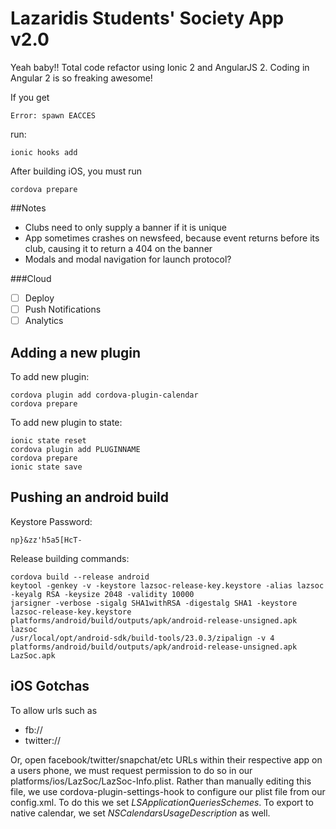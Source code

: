 # Lazaridis Students' Society App v2.0

Yeah baby!! Total code refactor using Ionic 2 and AngularJS 2. Coding in Angular 2 is so freaking awesome!

If you get 

    Error: spawn EACCES

run:

    ionic hooks add

After building iOS, you must run

    cordova prepare

##Notes
* Clubs need to only supply a banner if it is unique
* App sometimes crashes on newsfeed, because event returns before its club, causing it to return a 404 on the banner
* Modals and modal navigation for launch protocol?

###Cloud
- [ ] Deploy
- [ ] Push Notifications
- [ ] Analytics

## Adding a new plugin

To add new plugin:

    cordova plugin add cordova-plugin-calendar
    cordova prepare

To add new plugin to state:

    ionic state reset
    cordova plugin add PLUGINNAME
    cordova prepare
    ionic state save

## Pushing an android build

Keystore Password: 

    np}&zz'h5a5[HcT-

Release building commands:

    cordova build --release android
    keytool -genkey -v -keystore lazsoc-release-key.keystore -alias lazsoc -keyalg RSA -keysize 2048 -validity 10000
    jarsigner -verbose -sigalg SHA1withRSA -digestalg SHA1 -keystore lazsoc-release-key.keystore platforms/android/build/outputs/apk/android-release-unsigned.apk lazsoc
    /usr/local/opt/android-sdk/build-tools/23.0.3/zipalign -v 4 platforms/android/build/outputs/apk/android-release-unsigned.apk LazSoc.apk

## iOS Gotchas
To allow urls such as 
- fb://
- twitter://

Or, open facebook/twitter/snapchat/etc URLs within their respective app on a users phone, we must request permission to do so in our platforms/ios/LazSoc/LazSoc-Info.plist. Rather than manually editing this file, we use cordova-plugin-settings-hook to configure our plist file from our config.xml. To do this we set _LSApplicationQueriesSchemes_. To export to native calendar, we set _NSCalendarsUsageDescription_ as well.
